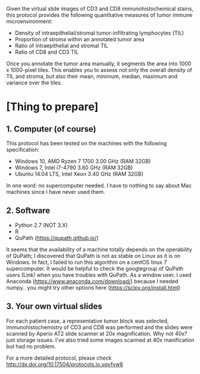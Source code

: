 Given the virtual slide images of CD3 and CD8 immunohistochemical stains, this protocol provides the following quantitative measures of tumor immune microenvironment:

- Density of intraepithelial/stromal tumor-infiltrating lymphocytes (TIL)
- Proportion of stroma within an annotated tumor area
- Ratio of intraepithelial and stromal TIL 
- Ratio of CD8 and CD3 TIL 

Once you annotate the tumor area manually, it segments the area into 1000 x 1000-pixel tiles. This enables you to assess not only the overall density of TIL and stroma, but also their mean, minimum, median, maximum and variance over the tiles. 


# [Thing to prepare]
## 1. Computer (of course)
 This protocol has been tested on the machines with the following specification: 
- Windows 10, AMD Ryzen 7 1700 3.00 GHz (RAM 32GB)
- Windows 7, Intel i7-4790 3.60 GHz (RAM 32GB)
- Ubuntu 14.04 LTS, Intel Xeon 3.40 GHz (RAM 32GB) 

In one word: no supercomputer needed. I have to nothing to say about Mac machines since I have never used them. 


## 2. Software 
- Python 2.7 (NOT 3.X) 
- R 
- QuPath (https://qupath.github.io/)

 It seems that the availability of a machine totally depends on the operability of QuPath; I discovered that QuPath is not as stable on Linux as it is on Windows. In fact, I failed to run this algorithm on a centOS linux 7 supercomputer. It would be helpful to check the googlegroup of QuPath users (Link) when you have troubles with QuPath. 
 As a window user, I used Anaconda (https://www.anaconda.com/download/) because I needed numpy.. you might try other options here (https://scipy.org/install.html) 


## 3. Your own virtual slides 
 For each patient case, a representative tumor block was selected, immunohistochemistry of CD3 and CD8 was performed and the slides were scanned by Aperio AT2 slide scanner at 20x magnification. Why not 40x? just storage issues. I've also tried some images scanned at 40x manification but had no problem. 
 
 
For a more detailed protocol, please check http://dx.doi.org/10.17504/protocols.io.yqvfvw6
